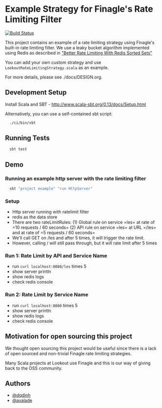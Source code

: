 # Example Strategy for Finagle's Rate Limiting Filter

[![Build Status](https://travis-ci.org/lookout/rate-limiting-filter.svg?branch=master)](https://travis-ci.org/lookout/rate-limiting-filter)

This project contains an example of a rate limiting strategy using Finagle's built-in rate limiting filter.
We use a leaky bucket algorithm implemented using Redis as described in
["Better Rate Limiting With Redis Sorted Sets"](https://engineering.classdojo.com/blog/2015/02/06/rolling-rate-limiter/)

You can add your own custom strategy and use `LookoutRateLimitingStrategy.scala` as an example.

For more details, please see ./docs/DESIGN.org.

## Development Setup
Install Scala and SBT - http://www.scala-sbt.org/0.13/docs/Setup.html

Alternatively, you can use a self-contained sbt script:

```bash
  ./ci/bin/sbt
```

## Running Tests

```bash
  sbt test
```

## Demo
### Running an example http server with the rate limiting filter

```bash
  sbt "project example" "run HttpServer"
```

### Setup
- Http server running with ratelimit filter
- redis as the data store
- There are two rateLimitRules:
(1) Global rule on service =les= at rate of =10 requests / 60 seconds=
(2) API rule on service =les= at URL =/les= and at rate of =5 requests / 60 seconds=
- We'll call GET on /les and after 5 times, it will trigger the rate limit.
- However, calling / will still pass through, but it will rate limit after 5 times

### Run 1: Rate Limit by API and Service Name
- run `curl localhost:8080/les` times 5
- show server println
- show redis logs
- check redis console

### Run 2: Rate Limit by Service Name
- run `curl localhost:8080` times 5
- show server println
- show redis logs
- check redis console

## Motivation for open sourcing this project

We thought open sourcing this project would be useful since there is a lack of open sourced and
non-trivial Finagle rate limiting strategies.

Many Scala projects at Lookout use Finagle and this is our way of giving back to the OSS community.

## Authors
- [@dqdinh](https://github.com/dqdinh)
- [@avalade](https://github.com/avalade)
